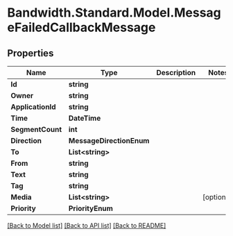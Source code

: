 
# Bandwidth.Standard.Model.MessageFailedCallbackMessage

## Properties

Name | Type | Description | Notes
------------ | ------------- | ------------- | -------------
**Id** | **string** |  | 
**Owner** | **string** |  | 
**ApplicationId** | **string** |  | 
**Time** | **DateTime** |  | 
**SegmentCount** | **int** |  | 
**Direction** | **MessageDirectionEnum** |  | 
**To** | **List&lt;string&gt;** |  | 
**From** | **string** |  | 
**Text** | **string** |  | 
**Tag** | **string** |  | 
**Media** | **List&lt;string&gt;** |  | [optional] 
**Priority** | **PriorityEnum** |  | 

[[Back to Model list]](../README.md#documentation-for-models)
[[Back to API list]](../README.md#documentation-for-api-endpoints)
[[Back to README]](../README.md)

